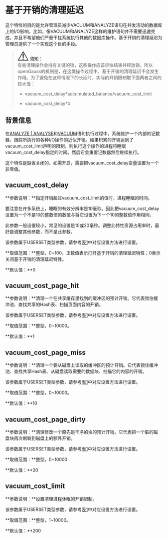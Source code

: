 # 基于开销的清理延迟<a name="ZH-CN_TOPIC_0242371492"></a>

这个特性的目的是允许管理员减少VACUUM和ANALYZE语句在并发活动的数据库上的I/O影响。比如，像VACUUM和ANALYZE这样的维护语句并不需要迅速完成，并且不希望他们严重干扰系统执行其他的数据库操作。基于开销的清理延迟为管理员提供了一个实现这个目的手段。

>![](public_sys-resources/icon-notice.gif) **须知：**   
>有些清理操作会持有关键的锁，这些操作应该尽快结束并释放锁。所以openGauss的机制是，在这类操作过程中，基于开销的清理延迟不会发生作用。为了避免在这种情况下的长延时，实际的开销限制取下面两者之间的较大值：  
>- vacuum\_cost\_delay\*accumulated\_balance/vacuum\_cost\_limit  
>
>- vacuum\_cost\_delay\*4  

## 背景信息<a name="zh-cn_topic_0237124702_zh-cn_topic_0059778692_s07d4dedef9d24a83acb5d9412d6b68fc"></a>

在[ANALYZE | ANALYSE](../SQLReference/ANALYZE-ANALYSE.md)和[VACUUM](../SQLReference/VACUUM.md)语句执行过程中，系统维护一个内部的记数器，跟踪所执行的各种I/O操作的近似开销。如果积累的开销达到了vacuum\_cost\_limit声明的限制，则执行这个操作的进程将睡眠vacuum\_cost\_delay指定的时间。然后它会重置记数器然后继续执行。

这个特性是缺省关闭的。如需开启，需要把vacuum\_cost\_delay变量设置为一个非零值。

## vacuum\_cost\_delay<a name="zh-cn_topic_0237124702_section117926911015"></a>

**参数说明：**指定开销超过vacuum\_cost\_limit的值时，进程睡眠的时间。

要注意在许多系统上，睡眠的有效分辨率是10毫秒。因此把vacuum\_cost\_delay设置为一个不是10的整数倍的数值与将它设置为下一个10的整数倍作用相同。

此参数一般设置较小，常见的设置是10或20毫秒。调整此特性资源占用率时，最好是调整其他参数，而不是此参数。

该参数属于USERSET类型参数，请参考[表1](重设参数.md#zh-cn_topic_0237121562_zh-cn_topic_0059777490_t91a6f212010f4503b24d7943aed6d846)中对应设置方法进行设置。

**取值范围：**整型，0\~100，正数值表示打开基于开销的清理延迟特性；0表示关闭基于开销的清理延迟特性。

**默认值：**0

## vacuum\_cost\_page\_hit<a name="zh-cn_topic_0237124702_section1288159151015"></a>

**参数说明：**清理一个在共享缓存里找到的缓冲区的预计开销。它代表锁住缓冲池、查找共享的Hash表、扫描页面内容的开销。

该参数属于USERSET类型参数，请参考[表1](重设参数.md#zh-cn_topic_0237121562_zh-cn_topic_0059777490_t91a6f212010f4503b24d7943aed6d846)中对应设置方法进行设置。

**取值范围：**整型，0\~10000。

**默认值：**1

## vacuum\_cost\_page\_miss<a name="zh-cn_topic_0237124702_section165681910191413"></a>

**参数说明：**清理一个要从磁盘上读取的缓冲区的预计开销。它代表锁住缓冲池、查找共享Hash表、从磁盘读取需要的数据块、扫描它的内容的开销。

该参数属于USERSET类型参数，请参考[表1](重设参数.md#zh-cn_topic_0237121562_zh-cn_topic_0059777490_t91a6f212010f4503b24d7943aed6d846)中对应设置方法进行设置。

**取值范围：**整型，0\~10000。

**默认值：**10

## vacuum\_cost\_page\_dirty<a name="zh-cn_topic_0237124702_section412883521410"></a>

**参数说明：**清理修改一个原先是干净的块的预计开销。它代表把一个脏的磁盘块再次刷新到磁盘上的额外开销。

该参数属于USERSET类型参数，请参考[表1](重设参数.md#zh-cn_topic_0237121562_zh-cn_topic_0059777490_t91a6f212010f4503b24d7943aed6d846)中对应设置方法进行设置。

**取值范围：**整型，0\~10000

**默认值：**20

## vacuum\_cost\_limit<a name="zh-cn_topic_0237124702_section1557591091412"></a>

**参数说明：**设置清理进程休眠的开销限制。

该参数属于USERSET类型参数，请参考[表1](重设参数.md#zh-cn_topic_0237121562_zh-cn_topic_0059777490_t91a6f212010f4503b24d7943aed6d846)中对应设置方法进行设置。

**取值范围：**整型，1\~10000。

**默认值：**200

